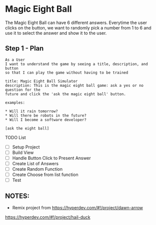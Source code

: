 Magic Eight Ball
================

The Magic Eight Ball can have 6 different answers. Everytime the user clicks on the button, we want to randomly pick a number from 1 to 6 and use it to select the answer and show it to the user.

Step 1 - Plan
-------------

```
As a User
I want to understand the game by seeing a title, description, and button
so that I can play the game without having to be trained

title: Magic Eight Ball Simulator
description: This is the magic eight ball game: ask a yes or no question for the
future and click the 'ask the magic eight ball' button.

examples:

* Will it rain tomorrow?
* Will there be robots in the future?
* Will I become a software developer?

[ask the eight ball]
```

TODO List

- [ ] Setup Project
- [ ] Build View
- [ ] Handle Button Click to Present Answer
- [ ] Create List of Answers
- [ ] Create Random Function
- [ ] Create Choose from list function
- [ ] Test

NOTES:
------

- Remix project from https://hyperdev.com/#!/project/dawn-arrow



https://hyperdev.com/#!/project/hail-duck

